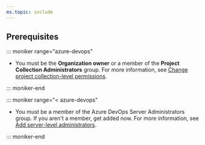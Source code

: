 ```yaml
---
ms.topic: include
---
```


## Prerequisites

::: moniker range="azure-devops" 
 
* You must be the **Organization owner** or a member of the **Project Collection Administrators** group. For more information, see [Change project collection-level permissions](../security/change-organization-collection-level-permissions.md).

::: moniker-end  

::: moniker range="< azure-devops"  

* You must be a member of the Azure DevOps Server Administrators group. If you aren't a member, get added now. For more information, see [Add server-level administrators](/azure/devops/server/admin/add-administrator).

::: moniker-end  	